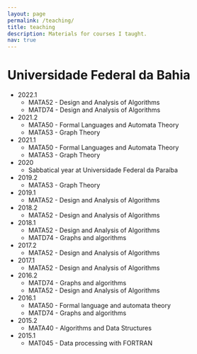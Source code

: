 ```yaml
---
layout: page
permalink: /teaching/
title: teaching
description: Materials for courses I taught.
nav: true
---
```


# Universidade Federal da Bahia
 * 2022.1
   * MATA52 - Design and Analysis of Algorithms
   * MATD74 - Design and Analysis of Algorithms
 * 2021.2
   * MATA50 - Formal Languages and Automata Theory
   * MATA53 - Graph Theory
 * 2021.1
   * MATA50 - Formal Languages and Automata Theory
   * MATA53 - Graph Theory
 * 2020
   * Sabbatical year at Universidade Federal da Paraíba
 * 2019.2
   * MATA53 - Graph Theory
 * 2019.1
   * MATA52 - Design and Analysis of Algorithms
 * 2018.2
   * MATA52 - Design and Analysis of Algorithms
 * 2018.1
   * MATA52 - Design and Analysis of Algorithms
   * MATD74 - Graphs and algorithms
 * 2017.2
   * MATA52 - Design and Analysis of Algorithms
 * 2017.1
   * MATA52 - Design and Analysis of Algorithms
 * 2016.2
   * MATD74 - Graphs and algorithms
   * MATA52 - Design and Analysis of Algorithms
 * 2016.1
   * MATA50 - Formal language and automata theory
   * MATD74 - Graphs and algorithms
 * 2015.2
   * MATA40 - Algorithms and Data Structures
 * 2015.1
   * MAT045 - Data processing with FORTRAN
